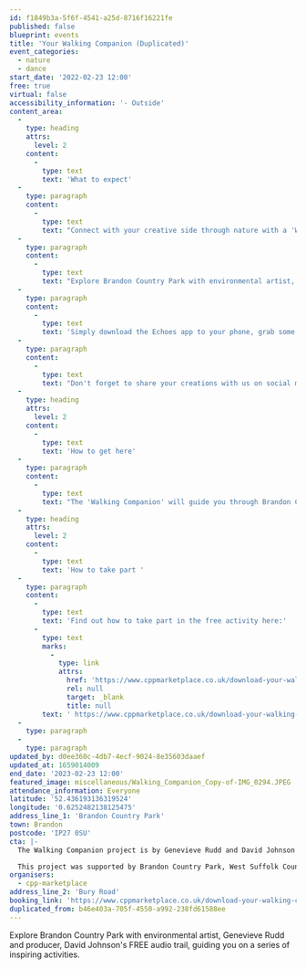 ```yaml
---
id: f1849b3a-5f6f-4541-a25d-8716f16221fe
published: false
blueprint: events
title: 'Your Walking Companion (Duplicated)'
event_categories:
  - nature
  - dance
start_date: '2022-02-23 12:00'
free: true
virtual: false
accessibility_information: '- Outside'
content_area:
  -
    type: heading
    attrs:
      level: 2
    content:
      -
        type: text
        text: 'What to expect'
  -
    type: paragraph
    content:
      -
        type: text
        text: "Connect with your creative side through nature with a 'Walking Companion'. "
  -
    type: paragraph
    content:
      -
        type: text
        text: "Explore Brandon Country Park with environmental artist, Genevieve Rudd and producer, David Johnson's FREE audio trail, guiding you on a series of inspiring activities. "
  -
    type: paragraph
    content:
      -
        type: text
        text: 'Simply download the Echoes app to your phone, grab some earphones, and a pen/ pencil and paper, and immerse yourself in the landscape through the eyes of an artist. '
  -
    type: paragraph
    content:
      -
        type: text
        text: "Don't forget to share your creations with us on social media by tagging Brandon Country Park - we'd love to see what you make!"
  -
    type: heading
    attrs:
      level: 2
    content:
      -
        type: text
        text: 'How to get here'
  -
    type: paragraph
    content:
      -
        type: text
        text: "The 'Walking Companion' will guide you through Brandon Country Park, just outside Brandon. You will need to pay for parking if you need it. "
  -
    type: heading
    attrs:
      level: 2
    content:
      -
        type: text
        text: 'How to take part '
  -
    type: paragraph
    content:
      -
        type: text
        text: 'Find out how to take part in the free activity here:'
      -
        type: text
        marks:
          -
            type: link
            attrs:
              href: 'https://www.cppmarketplace.co.uk/download-your-walking-companion/'
              rel: null
              target: _blank
              title: null
        text: ' https://www.cppmarketplace.co.uk/download-your-walking-companion/'
  -
    type: paragraph
  -
    type: paragraph
updated_by: d0ee360c-4db7-4ecf-9024-8e35603daaef
updated_at: 1659014009
end_date: '2023-02-23 12:00'
featured_image: miscellaneous/Walking_Companion_Copy-of-IMG_0294.JPEG
attendance_information: Everyone
latitude: '52.436193136319524'
longitude: '0.6252482138125475'
address_line_1: 'Brandon Country Park'
town: Brandon
postcode: 'IP27 0SU'
cta: |-
  The Walking Companion project is by Genevieve Rudd and David Johnson and was commissioned by MarketPlace, part of the Creative People and Places programme developed by Arts Council England with support from National Lottery funds. 

  This project was supported by Brandon Country Park, West Suffolk Council and Brandon Creative Forum.
organisers:
  - cpp-marketplace
address_line_2: 'Bury Road'
booking_link: 'https://www.cppmarketplace.co.uk/download-your-walking-companion/'
duplicated_from: b46e403a-705f-4550-a992-238fd61588ee
---
```

Explore Brandon Country Park with environmental artist, Genevieve Rudd and producer, David Johnson's FREE audio trail, guiding you on a series of inspiring activities.